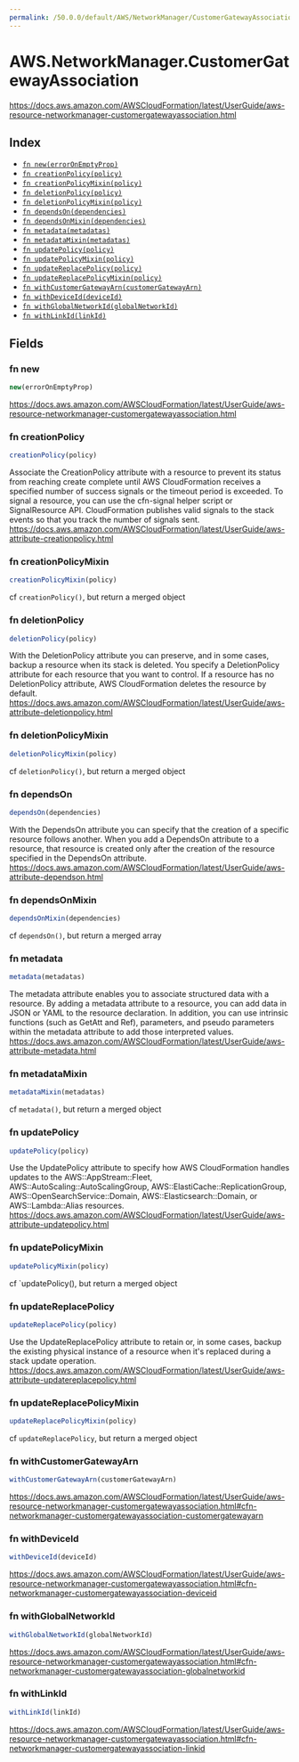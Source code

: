 ```yaml
---
permalink: /50.0.0/default/AWS/NetworkManager/CustomerGatewayAssociation/
---
```


# AWS.NetworkManager.CustomerGatewayAssociation

https://docs.aws.amazon.com/AWSCloudFormation/latest/UserGuide/aws-resource-networkmanager-customergatewayassociation.html

## Index

* [`fn new(errorOnEmptyProp)`](#fn-new)
* [`fn creationPolicy(policy)`](#fn-creationpolicy)
* [`fn creationPolicyMixin(policy)`](#fn-creationpolicymixin)
* [`fn deletionPolicy(policy)`](#fn-deletionpolicy)
* [`fn deletionPolicyMixin(policy)`](#fn-deletionpolicymixin)
* [`fn dependsOn(dependencies)`](#fn-dependson)
* [`fn dependsOnMixin(dependencies)`](#fn-dependsonmixin)
* [`fn metadata(metadatas)`](#fn-metadata)
* [`fn metadataMixin(metadatas)`](#fn-metadatamixin)
* [`fn updatePolicy(policy)`](#fn-updatepolicy)
* [`fn updatePolicyMixin(policy)`](#fn-updatepolicymixin)
* [`fn updateReplacePolicy(policy)`](#fn-updatereplacepolicy)
* [`fn updateReplacePolicyMixin(policy)`](#fn-updatereplacepolicymixin)
* [`fn withCustomerGatewayArn(customerGatewayArn)`](#fn-withcustomergatewayarn)
* [`fn withDeviceId(deviceId)`](#fn-withdeviceid)
* [`fn withGlobalNetworkId(globalNetworkId)`](#fn-withglobalnetworkid)
* [`fn withLinkId(linkId)`](#fn-withlinkid)

## Fields

### fn new

```ts
new(errorOnEmptyProp)
```

https://docs.aws.amazon.com/AWSCloudFormation/latest/UserGuide/aws-resource-networkmanager-customergatewayassociation.html

### fn creationPolicy

```ts
creationPolicy(policy)
```

Associate the CreationPolicy attribute with a resource to prevent its status from reaching create complete until AWS CloudFormation receives a specified number of success signals or the timeout period is exceeded. To signal a resource, you can use the cfn-signal helper script or SignalResource API. CloudFormation publishes valid signals to the stack events so that you track the number of signals sent. 
https://docs.aws.amazon.com/AWSCloudFormation/latest/UserGuide/aws-attribute-creationpolicy.html

### fn creationPolicyMixin

```ts
creationPolicyMixin(policy)
```

cf `creationPolicy()`, but return a merged object

### fn deletionPolicy

```ts
deletionPolicy(policy)
```

With the DeletionPolicy attribute you can preserve, and in some cases, backup a resource when its stack is deleted. You specify a DeletionPolicy attribute for each resource that you want to control. If a resource has no DeletionPolicy attribute, AWS CloudFormation deletes the resource by default. 
https://docs.aws.amazon.com/AWSCloudFormation/latest/UserGuide/aws-attribute-deletionpolicy.html

### fn deletionPolicyMixin

```ts
deletionPolicyMixin(policy)
```

cf `deletionPolicy()`, but return a merged object

### fn dependsOn

```ts
dependsOn(dependencies)
```

With the DependsOn attribute you can specify that the creation of a specific resource follows another. When you add a DependsOn attribute to a resource, that resource is created only after the creation of the resource specified in the DependsOn attribute. 
https://docs.aws.amazon.com/AWSCloudFormation/latest/UserGuide/aws-attribute-dependson.html

### fn dependsOnMixin

```ts
dependsOnMixin(dependencies)
```

cf `dependsOn()`, but return a merged array

### fn metadata

```ts
metadata(metadatas)
```

The metadata attribute enables you to associate structured data with a resource. By adding a metadata attribute to a resource, you can add data in JSON or YAML to the resource declaration. In addition, you can use intrinsic functions (such as GetAtt and Ref), parameters, and pseudo parameters within the metadata attribute to add those interpreted values. 
https://docs.aws.amazon.com/AWSCloudFormation/latest/UserGuide/aws-attribute-metadata.html

### fn metadataMixin

```ts
metadataMixin(metadatas)
```

cf `metadata()`, but return a merged object

### fn updatePolicy

```ts
updatePolicy(policy)
```

Use the UpdatePolicy attribute to specify how AWS CloudFormation handles updates to the AWS::AppStream::Fleet, AWS::AutoScaling::AutoScalingGroup, AWS::ElastiCache::ReplicationGroup, AWS::OpenSearchService::Domain, AWS::Elasticsearch::Domain, or AWS::Lambda::Alias resources. 
https://docs.aws.amazon.com/AWSCloudFormation/latest/UserGuide/aws-attribute-updatepolicy.html

### fn updatePolicyMixin

```ts
updatePolicyMixin(policy)
```

cf `updatePolicy(), but return a merged object

### fn updateReplacePolicy

```ts
updateReplacePolicy(policy)
```

Use the UpdateReplacePolicy attribute to retain or, in some cases, backup the existing physical instance of a resource when it's replaced during a stack update operation. 
https://docs.aws.amazon.com/AWSCloudFormation/latest/UserGuide/aws-attribute-updatereplacepolicy.html

### fn updateReplacePolicyMixin

```ts
updateReplacePolicyMixin(policy)
```

cf `updateReplacePolicy`, but return a merged object

### fn withCustomerGatewayArn

```ts
withCustomerGatewayArn(customerGatewayArn)
```

https://docs.aws.amazon.com/AWSCloudFormation/latest/UserGuide/aws-resource-networkmanager-customergatewayassociation.html#cfn-networkmanager-customergatewayassociation-customergatewayarn

### fn withDeviceId

```ts
withDeviceId(deviceId)
```

https://docs.aws.amazon.com/AWSCloudFormation/latest/UserGuide/aws-resource-networkmanager-customergatewayassociation.html#cfn-networkmanager-customergatewayassociation-deviceid

### fn withGlobalNetworkId

```ts
withGlobalNetworkId(globalNetworkId)
```

https://docs.aws.amazon.com/AWSCloudFormation/latest/UserGuide/aws-resource-networkmanager-customergatewayassociation.html#cfn-networkmanager-customergatewayassociation-globalnetworkid

### fn withLinkId

```ts
withLinkId(linkId)
```

https://docs.aws.amazon.com/AWSCloudFormation/latest/UserGuide/aws-resource-networkmanager-customergatewayassociation.html#cfn-networkmanager-customergatewayassociation-linkid